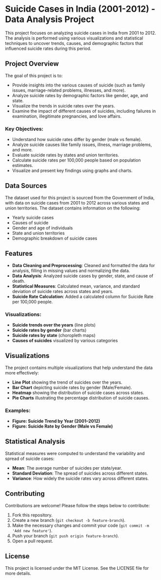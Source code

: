 
# Suicide Cases in India (2001-2012) - Data Analysis Project

This project focuses on analyzing suicide cases in India from 2001 to 2012. The analysis is performed using various visualizations and statistical techniques to uncover trends, causes, and demographic factors that influenced suicide rates during this period.

## Project Overview

The goal of this project is to:
- Provide insights into the various causes of suicide (such as family issues, marriage-related problems, illnesses, and more).
- Analyze suicide rates by demographic factors like gender, age, and state.
- Visualize the trends in suicide rates over the years.
- Examine the impact of different causes of suicides, including failures in examination, illegitimate pregnancies, and love affairs.

### Key Objectives:
- Understand how suicide rates differ by gender (male vs female).
- Analyze suicide causes like family issues, illness, marriage problems, and more.
- Evaluate suicide rates by states and union territories.
- Calculate suicide rates per 100,000 people based on population estimates.
- Visualize and present key findings using graphs and charts.

## Data Sources

The dataset used for this project is sourced from the Government of India, with data on suicide cases from 2001 to 2012 across various states and union territories. The dataset contains information on the following:
- Yearly suicide cases
- Causes of suicide
- Gender and age of individuals
- State and union territories
- Demographic breakdown of suicide cases

## Features

- **Data Cleaning and Preprocessing**: Cleaned and formatted the data for analysis, filling in missing values and normalizing the data.
- **Data Analysis**: Analyzed suicide cases by gender, state, and cause of death.
- **Statistical Measures**: Calculated mean, variance, and standard deviation of suicide rates across states and years.
- **Suicide Rate Calculation**: Added a calculated column for Suicide Rate per 100,000 people.
  
### Visualizations:
- **Suicide trends over the years** (line plots)
- **Suicide rates by gender** (bar charts)
- **Suicide rates by state** (choropleth maps)
- **Causes of suicides** visualized by various categories

## Visualizations

The project contains multiple visualizations that help understand the data more effectively:

- **Line Plot** showing the trend of suicides over the years.
- **Bar Chart** depicting suicide rates by gender (Male/Female).
- **Heatmap** showing the distribution of suicide cases across states.
- **Pie Charts** illustrating the percentage distribution of suicide causes.

### Examples:
- **Figure: Suicide Trend by Year (2001–2012)**
- **Figure: Suicide Rate by Gender (Male vs Female)**

## Statistical Analysis

Statistical measures were computed to understand the variability and spread of suicide cases:

- **Mean**: The average number of suicides per state/year.
- **Standard Deviation**: The spread of suicides across different states.
- **Variance**: How widely the suicide rates vary across different states.

## Contributing

Contributions are welcome! Please follow the steps below to contribute:

1. Fork this repository.
2. Create a new branch (`git checkout -b feature-branch`).
3. Make the necessary changes and commit your code (`git commit -m 'Add new feature'`).
4. Push your branch (`git push origin feature-branch`).
5. Open a pull request.

## License

This project is licensed under the MIT License. See the LICENSE file for more details.

